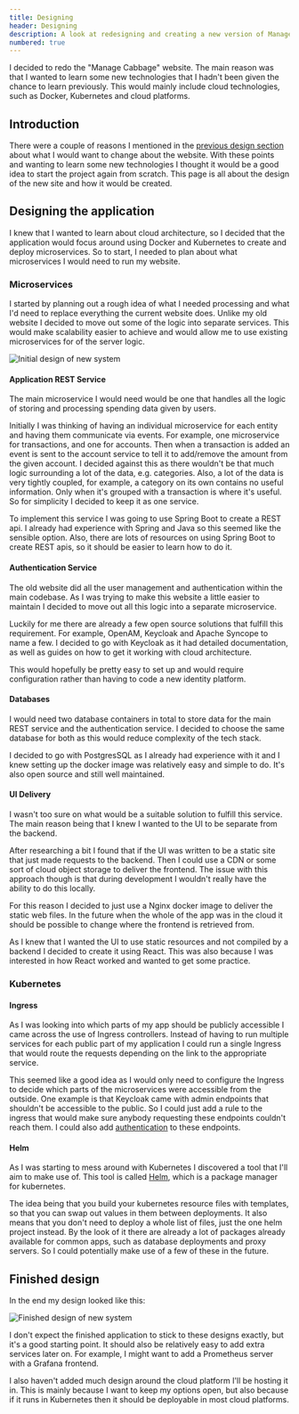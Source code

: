 ```yaml
---
title: Designing
header: Designing
description: A look at redesigning and creating a new version of Manage Cabbage 
numbered: true
---
```


I decided to redo the "Manage Cabbage" website. The main reason was that I wanted to learn
some new technologies that I hadn't been given the chance to learn previously. This
would mainly include cloud technologies, such as Docker, Kubernetes and cloud platforms.

<div id="doc-menu-area"> </div>

## Introduction

There were a couple of reasons I mentioned in
the [previous design section](previousDesign.html)
about what I would want to change about the website. With these points and wanting to
learn some new technologies I thought it would be a good idea to start the project again
from scratch. This page is all about the design of the new site and how it would be
created.

## Designing the application

I knew that I wanted to learn about cloud architecture, so I decided that the application
would focus around using Docker and Kubernetes to create and deploy microservices. So to
start, I needed to plan about what microservices I would need to run my website.

### Microservices

I started by planning out a rough idea of what I needed processing and what I'd need to
replace everything the current website does. Unlike my old website I decided to move out
some of the logic into separate services. This would make scalability easier to achieve
and would allow me to use existing microservices for of the server logic.

![Initial design of new system](/images/mcNew/new-design-one.png)

#### Application REST Service

The main microservice I would need would be one that handles all the logic of storing
and processing spending data given by users.

Initially I was thinking of having an individual microservice for each entity and
having them communicate via events. For
example, one microservice for transactions, and one for accounts. Then when a transaction
is
added an event is sent to the account service to tell it to add/remove the amount from the
given account. I decided against this as there wouldn't be that much logic surrounding
a lot of the data, e.g. categories. Also, a lot of the data is very tightly coupled, for
example, a category on its own contains no useful information. Only when it's grouped with
a transaction is where it's useful. So for simplicity I decided to keep it as one service.

To implement this service I was going to use Spring Boot to create a REST api. I already
had experience with Spring and Java so this seemed like the sensible option. Also, there
are lots of resources on using Spring Boot to create REST apis, so it should be
easier to learn how to do it.

#### Authentication Service

The old website did all the user management and authentication within the main codebase.
As I was trying to make this website a little easier to maintain I decided to move out all
this logic into a separate microservice.

Luckily for me there are already a few open source solutions that fulfill this
requirement.
For example, OpenAM, Keycloak and Apache Syncope to name a few. I decided to go with
Keycloak
as it had detailed documentation, as well as guides on how to get it working with cloud
architecture.

This would hopefully be pretty easy to set up and would require configuration rather than
having to code a new identity platform.

#### Databases

I would need two database containers in total to store data for the main REST service and
the authentication service. I decided to choose the same database for both as this would
reduce complexity of the tech stack.

I decided to go with PostgresSQL as I already had experience with it and I knew setting
up the docker image was relatively easy and simple to do. It's also open source and still
well maintained.

#### UI Delivery

I wasn't too sure on what would be a suitable solution to fulfill this service. The main
reason being that I knew I wanted to the UI to be separate from the backend.

After researching a bit I found that if the UI was written to be a static site that just
made requests to the backend. Then I could use a CDN or some sort of cloud object storage
to deliver the frontend. The issue with this approach though is that during development
I wouldn't really have the ability to do this locally.

For this reason I decided to just use a Nginx docker image to deliver the static web
files.
In the future when the whole of the app was in the cloud it should be possible to change
where the frontend is retrieved from.

As I knew that I wanted the UI to use static resources and not compiled by a
backend I decided to create it using React. This was also because I was interested in
how React worked and wanted to get some practice.

### Kubernetes

#### Ingress

As I was looking into which parts of my app should be publicly accessible I came across
the use of Ingress controllers. Instead of having to run multiple services for each public
part of my application I could run a single Ingress that would route the requests
depending
on the link to the appropriate service.

This seemed like a good idea as I would only need to configure the Ingress to decide which
parts of the microservices were accessible from the outside. One example is that Keycloak
came with admin endpoints that shouldn't be accessible to the public. So I could just
add a rule to the ingress that would make sure anybody requesting these endpoints
couldn't reach them. I could also
add [authentication](https://kubernetes.github.io/ingress-nginx/examples/auth/basic/)
to these endpoints.

#### Helm

As I was starting to mess around with Kubernetes I discovered a tool that I'll aim to make
use of. This tool is called [Helm](https://helm.sh/), which is a package manager for
kubernetes.

The idea being that you build your kubernetes resource files with templates, so that you
can swap out values in them between deployments. It also means that you don't need to
deploy a whole list of files, just the one helm project instead. By the look of it there
are already a lot of packages already available for common apps, such as database
deployments and proxy servers. So I could potentially make use of a few of these in the
future.

## Finished design

In the end my design looked like this:

![Finished design of new system](/images/mcNew/new-design-two.png)

I don't expect the finished application to stick to these designs exactly, but it's a good
starting point. It should also be relatively easy to add extra services later on. For 
example, I might want to add a Prometheus server with a Grafana frontend.

I also haven't added much design around the cloud platform I'll be hosting it in. This
is mainly because I want to keep my options open, but also because if it runs in 
Kubernetes then it should be deployable in most cloud platforms.